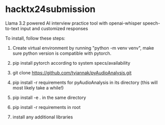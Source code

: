 # hacktx24submission
Llama 3.2 powered AI interview practice tool with openai-whisper speech-to-text input and customized responses

To install, follow these steps:

1) Create virtual environment by running "python -m venv venv", make sure python version is compatible with pytorch.

2) pip install pytorch according to system specs/availability

3) git clone https://github.com/tyiannak/pyAudioAnalysis.git

4) pip install -r requirements for pyAudioAnalysis in its directory (this will most likely take a while!)

5) pip install -e . in the same directory

6) pip install -r requirements in root

7) install any additional libraries
